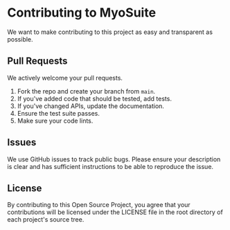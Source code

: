 # Contributing to MyoSuite

We want to make contributing to this project as easy and
transparent as possible.

## Pull Requests

We actively welcome your pull requests.

1. Fork the repo and create your branch from `main`.
2. If you've added code that should be tested, add tests.
3. If you've changed APIs, update the documentation.
4. Ensure the test suite passes.
5. Make sure your code lints.

## Issues

We use GitHub issues to track public bugs. Please ensure your description is
clear and has sufficient instructions to be able to reproduce the issue.


## License

By contributing to this Open Source Project, you agree that your
contributions will be licensed under the LICENSE file in the root directory of
each project's source tree.
